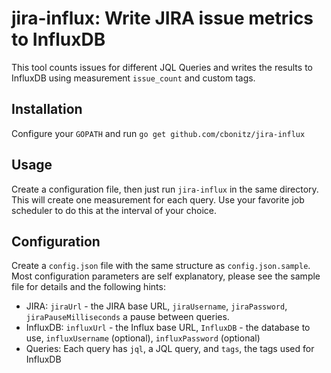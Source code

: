 # jira-influx: Write JIRA issue metrics to InfluxDB
This tool counts issues for different JQL Queries and writes the results to InfluxDB using measurement `issue_count` and custom tags.

## Installation
Configure your `GOPATH` and run `go get github.com/cbonitz/jira-influx`

## Usage
Create a configuration file, then just run `jira-influx` in the same directory.
This will create one measurement for each query.
Use your favorite job scheduler to do this at the interval of your choice.

## Configuration
Create a `config.json` file with the same structure as `config.json.sample`.
Most configuration parameters are self explanatory, please see the sample file for details and the following hints:
* JIRA: `jiraUrl` - the JIRA base URL, `jiraUsername`, `jiraPassword`, `jiraPauseMilliseconds` a pause between queries.
* InfluxDB: `influxUrl` - the Influx base URL, `InfluxDB` - the database to use, `influxUsername` (optional), `influxPassword` (optional)
* Queries: Each query has `jql`, a JQL query, and `tags`, the tags used for InfluxDB
